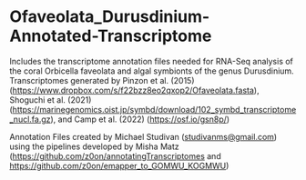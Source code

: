 # Ofaveolata_Durusdinium-Annotated-Transcriptome
Includes the transcriptome annotation files needed for RNA-Seq analysis of the coral Orbicella faveolata and algal symbionts of the genus Durusdinium. Transcriptomes generated by Pinzon et al. (2015) (https://www.dropbox.com/s/f22bzz8eo2qxop2/Ofaveolata.fasta), Shoguchi et al. (2021) (https://marinegenomics.oist.jp/symbd/download/102_symbd_transcriptome_nucl.fa.gz), and Camp et al. (2022) (https://osf.io/gsn8p/)

Annotation Files created by Michael Studivan (studivanms@gmail.com) using the pipelines developed by Misha Matz (https://github.com/z0on/annotatingTranscriptomes and https://github.com/z0on/emapper_to_GOMWU_KOGMWU)
